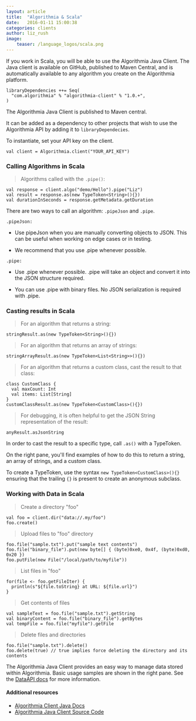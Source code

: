 ```yaml
---
layout: article
title:  "Algorithmia & Scala"
date:   2016-01-11 15:00:38
categories: clients
author: liz_rush
image:
    teaser: /language_logos/scala.png
---
```



If you work in Scala, you will be able to use the Algorithmia Java Client. The Java client is available on GitHub, published to Maven Central, and is automatically available to any algorithm you create on the Algorithmia platform.

```
libraryDependencies ++= Seq(
  "com.algorithmia" % "algorithmia-client" % "1.0.+",
)
```

The Algorithmia Java Client is published to Maven central.

It can be added as a dependency to other projects that wish to use the Algorithmia API by adding it to `libraryDependecies`.

To instantiate, set your API key on the client.

`val client = Algorithmia.client("YOUR_API_KEY")`

### Calling Algorithms in Scala

> Algorithms called with the `.pipe()`:

```
val response = client.algo("demo/Hello").pipe("Liz")
val result = response.as(new TypeToken<String>(){})
val durationInSeconds = response.getMetadata.getDuration
```

There are two ways to call an algorithm: `.pipeJson` and `.pipe`.

`.pipeJson:`

* Use pipeJson when you are manually converting objects to JSON. This can be useful when working on edge cases or in testing.

* We recommend that you use .pipe whenever possible.

`.pipe:`

* Use .pipe whenever possible. .pipe will take an object and convert it into the JSON structure required.

* You can use .pipe with binary files. No JSON serialization is required with .pipe.

### Casting results in Scala

> For an algorithm that returns a string:

```
stringResult.as(new TypeToken<String>(){})
```

> For an algorithm that returns an array of strings:

```
stringArrayResult.as(new TypeToken<List<String>>(){})
```

> For an algorithm that returns a custom class, cast the result to that class:

```
class CustomClass {
  val maxCount: Int
  val items: List[String]
}
customClassResult.as(new TypeToken<CustomClass>(){})
```

> For debugging, it is often helpful to get the JSON String representation of the result:

```
anyResult.asJsonString
```

In order to cast the result to a specific type, call `.as()` with a TypeToken.

On the right pane, you'll find examples of how to do this to return a string, an array of strings, and a custom class.

<aside class="notice">
  To create a TypeToken, use the syntax <code>new TypeToken&lt;CustomClass&gt;(){}</code> ensuring that the trailing <code>{}</code> is present to create an anonymous subclass.
</aside>

### Working with Data in Scala

> Create a directory "foo"

```
val foo = client.dir("data://.my/foo")
foo.create()
```

> Upload files to "foo" directory

```
foo.file("sample.txt").put("sample text contents")
foo.file("binary_file").put(new byte[] { (byte)0xe0, 0x4f, (byte)0xd0, 0x20 })
foo.putFile(new File("/local/path/to/myfile"))
```

> List files in "foo"

```
for(file <- foo.getFileIter) {
  println(s"${file.toString} at URL: ${file.url}")
}
```

> Get contents of files

```
val sampleText = foo.file("sample.txt").getString
val binaryContent = foo.file("binary_file").getBytes
val tempFile = foo.file("myfile").getFile
```

> Delete files and directories

```
foo.file("sample.txt").delete()
foo.delete(true) // true implies force deleting the directory and its contents
```

The Algorithmia Java Client provides an easy way to manage data stored within Algorithmia. Basic usage samples are shown in the right pane. See the [DataAPI docs](../data.md) for more information.

#### Additional resources

* <a href="http://www.javadoc.io/doc/com.algorithmia/algorithmia-client/1.0.3">Algorithmia Client Java Docs <i class="fa fa-external-link"></i></a>
* <a href="https://github.com/algorithmiaio/algorithmia-java">Algorithmia Java Client Source Code<i class="fa fa-external-link"></i></a>